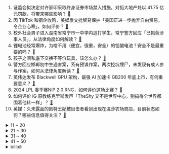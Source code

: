 1. 证监会拟决定对许家印采取终身证券市场禁入措施，对恒大地产处以 41.75 亿元罚款，将带来哪些影响？ [:link:](https://www.zhihu.com/question/649119538)
2. 因 TikTok 和钢企收购，美媒发文批贸易保护「美国正进一步抛弃自由贸易，令企业心寒」，如何评价？ [:link:](https://www.zhihu.com/question/649102039)
3. 校外社会男子进入湖南省常宁市一中学内追打学生，常宁警方回应「已抓获涉事人员」，从法律角度如何解读？ [:link:](https://www.zhihu.com/question/648976315)
4. 锂电池经常爆炸，为啥不用（便宜，很重，安全）的铅酸电池？安全不是最重要的吗？ [:link:](https://www.zhihu.com/question/471001272)
5. 孩子之间私底下交换不等价玩具，该怎么办？ [:link:](https://www.zhihu.com/question/646735904)
6. 警方回应邯郸初中生遇害案，系有预谋作案，两次挖坑埋尸，未发现有成人参与作案，如何从法律角度解读？ [:link:](https://www.zhihu.com/question/649154514)
7. 英伟达发布 Blackwell GPU 架构，最强 AI 加速卡 GB200 年底上市，有何重要意义？ [:link:](https://www.zhihu.com/question/649151012)
8. 2024 LPL 春季赛NIP 2:0 RNG，如何评价这场比赛？ [:link:](https://www.zhihu.com/question/649106532)
9. 如何评价 iG 原教练克里斯发声「TheShy 又不是世界中心，别搞得全世界都围着他转一样」？ [:link:](https://www.zhihu.com/question/648843559)
10. 英媒：久未露面的凯特王妃被目击者看到出现在温莎农场商店，目前状态如何？哪些信息值得关注？ [:link:](https://www.zhihu.com/question/649049005)
<details>
<summary>11 ~ 20</summary>

11. 国内首批儿童「近视神药」，能否缓解我国青少年近视问题？ [:link:](https://www.zhihu.com/question/649069974)
12. 养自己都费劲的年轻人，为什么还要富养猫？ [:link:](https://www.zhihu.com/question/645864273)
13. 三只羊回应「御徽缘梅菜扣肉」事件，称「生产商正配合调查，公司先行垫付退款」，哪些信息值得关注？ [:link:](https://www.zhihu.com/question/649102759)
14. 有没有一张封神的狗狗照片？ [:link:](https://www.zhihu.com/question/643849964)
15. 3 月 18 日中国外交部第 34 任发言人林剑正式主持外交部例行记者会，哪些信息值得关注？ [:link:](https://www.zhihu.com/question/649080962)
16. 在美国对日本的硫磺岛战役中，为什么不围困直到岛内吃完粮食？ [:link:](https://www.zhihu.com/question/277240724)
17. 20年后黄金还要大涨吗？“囤黄金”比其他理财更聪明吗？ [:link:](https://www.zhihu.com/question/649106315)
18. 人真的可以被锻炼成「保持时刻专注」吗？还是我们应该把有限的专注投入在重要的事情上？ [:link:](https://www.zhihu.com/question/648464455)
19. 为什么有三原色没有三原声？ [:link:](https://www.zhihu.com/question/648523125)
20. 千织的性格你喜欢吗？ [:link:](https://www.zhihu.com/question/648474930)
</details>
<details>
<summary>21 ~ 30</summary>

21. 如何看待纽约时报评中国《三体》电视剧是「忠于原著的平庸之作」？ [:link:](https://www.zhihu.com/question/648978442)
22. 养小猫需要准备什么? [:link:](https://www.zhihu.com/question/646577748)
23. 如何看待3月18日召开的荣耀春季旗舰新品发布会，有哪些新品值得关注？ [:link:](https://www.zhihu.com/question/649104700)
24. 请问应该如何评价清史大家戴逸先生？ [:link:](https://www.zhihu.com/question/640978649)
25. 《绝区零》三测公布新角色“朱鸢”信息，你怎么看待？ [:link:](https://www.zhihu.com/question/649054463)
26. 车用的蓄电池应该几年一换？给不给质保？换什么样的蓄电池才好呢？ [:link:](https://www.zhihu.com/question/60576907)
27. 能分享一张你拍的风景照吗？ [:link:](https://www.zhihu.com/question/644546802)
28. 如何评价3月18日新发布的荣耀Magic6至臻版与保时捷设计手机，有哪些亮点和不足？ [:link:](https://www.zhihu.com/question/649105342)
29. 只看龙珠第一部，亚奇洛贝是不是个武道天才？ [:link:](https://www.zhihu.com/question/638849244)
30. 有哪些你生孩子后才明白的道理？ [:link:](https://www.zhihu.com/question/463303641)
</details>
<details>
<summary>31 ~ 40</summary>

31. 你们省里最大的水库是哪座？ [:link:](https://www.zhihu.com/question/647861356)
32. 东方甄选致歉代售问题「梅菜扣肉」，先行垫付退款，若商家不能提供安全性证明将追责，对此如何评价？ [:link:](https://www.zhihu.com/question/649084513)
33. 一整天都没人跟我说话，也没人联系，感觉很孤独，情绪没有交流的窗口，我该怎么调适？ [:link:](https://www.zhihu.com/question/648628664)
34. 点外卖时，你会用餐具包里的一次性勺子吗？ [:link:](https://www.zhihu.com/question/648657921)
35. 媒体调查「生产日期」难找现象，位置不好找、颜色看不清、易除抹脱落，这将给食品安全带来哪些隐患？ [:link:](https://www.zhihu.com/question/649097244)
36. 主办方公布梅西缺阵香港表演赛退款方案，提供 50 % 退款的安排，哪些信息值得关注？ [:link:](https://www.zhihu.com/question/649087449)
37. 怎么知道领导心里是在「培养你」还是「画大饼」？ [:link:](https://www.zhihu.com/question/648171345)
38. 「盒马 CEO 侯毅宣布退休」，如何评价侯毅的贡献？这次调整背后还有哪些信息值得关注？ [:link:](https://www.zhihu.com/question/649091215)
39. 脂肪肝的成因有哪些？脂肪肝会发展成肝硬化吗？ [:link:](https://www.zhihu.com/question/649088362)
40. 普京成功连任，第五次当选俄罗斯总统，将会对国际局势产生哪些影响？哪些信息值得关注？ [:link:](https://www.zhihu.com/question/649029869)
</details>
<details>
<summary>41 ~ 50</summary>

41. 「隐形加班第一案」后，「离线休息权」成为热议，「离线休息权」离落地还有多远？ [:link:](https://www.zhihu.com/question/649034944)
42. 「一口价」黄金计价模式不透明引热议，计件黄金和计克黄金有何区别？「一口价」黄金饰品销售合理吗？ [:link:](https://www.zhihu.com/question/649034812)
43. 熊猫不走蛋糕突然倒闭，全国门店已暂停接单，创始人失联，数千人工资未发，倒闭原因有哪些？员工如何维权？ [:link:](https://www.zhihu.com/question/649029557)
44. 国家统计局表示 1-2 月份国民经济稳中有升，CPI 同比持平，哪些信息值得关注？ [:link:](https://www.zhihu.com/question/649035648)
45. 孤独的时候，为什么心理上会感到「悲伤」？ [:link:](https://www.zhihu.com/question/648450294)
46. 听花酒母公司青海春天今日开盘一字跌停，5万多名股东欲哭无泪，对此你怎么看？ [:link:](https://www.zhihu.com/question/649056430)
47. 「两高」发布司法解释，签「阴阳合同」首次被明确列举为逃税手段，如何解读？会带来哪些影响？ [:link:](https://www.zhihu.com/question/649037951)
48. 主观的讲，你觉得东南亚哪个国家旅行最安全？ [:link:](https://www.zhihu.com/question/648235687)
49. 人际关系中，是「性格相似的」容易吵架，还是「性格互补的」容易吵架？ [:link:](https://www.zhihu.com/question/648701530)
50. 有哪些科学的方法，可以「有效减压」？ [:link:](https://www.zhihu.com/question/648473104)
</details><details>
<summary>bilibili</summary>

</details>
